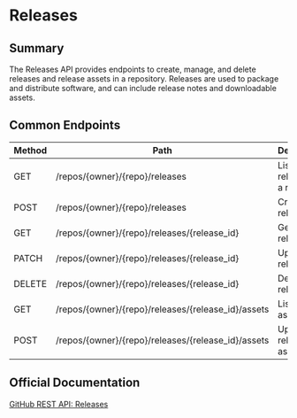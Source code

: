 # Releases

## Summary
The Releases API provides endpoints to create, manage, and delete releases and release assets in a repository. Releases are used to package and distribute software, and can include release notes and downloadable assets.

## Common Endpoints

| Method | Path | Description |
|--------|------|-------------|
| GET    | /repos/{owner}/{repo}/releases | List releases for a repository |
| POST   | /repos/{owner}/{repo}/releases | Create a release |
| GET    | /repos/{owner}/{repo}/releases/{release_id} | Get a single release |
| PATCH  | /repos/{owner}/{repo}/releases/{release_id} | Update a release |
| DELETE | /repos/{owner}/{repo}/releases/{release_id} | Delete a release |
| GET    | /repos/{owner}/{repo}/releases/{release_id}/assets | List release assets |
| POST   | /repos/{owner}/{repo}/releases/{release_id}/assets | Upload a release asset |

## Official Documentation
[GitHub REST API: Releases](https://docs.github.com/en/rest/releases/releases)